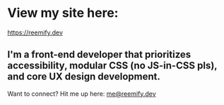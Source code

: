 # View my site here:
https://reemify.dev

## I'm a front-end developer that prioritizes accessibility, modular CSS (no JS-in-CSS pls), and core UX design development.

Want to connect? Hit me up here: me@reemify.dev
